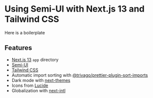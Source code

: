 # Using Semi-UI with Next.js 13 and Tailwind CSS

Here is a boilerplate

## Features

- [Next.js 13](https://github.com/vercel/next.js) `app` directory
- [Semi-UI](https://github.com/DouyinFE/semi-design)
- [Tailwind CSS](https://github.com/tailwindlabs/tailwindcss)
- Automatic import sorting with [@trivago/prettier-plugin-sort-imports](https://github.com/trivago/prettier-plugin-sort-imports)
- Dark mode with [next-themes](https://github.com/pacocoursey/next-themes)
- Icons from [Lucide](https://lucide.dev)
- Globalization with [next-intl](https://github.com/amannn/next-intl)
